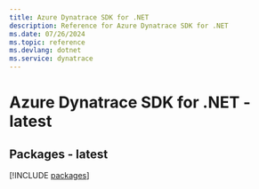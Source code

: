 ```yaml
---
title: Azure Dynatrace SDK for .NET
description: Reference for Azure Dynatrace SDK for .NET
ms.date: 07/26/2024
ms.topic: reference
ms.devlang: dotnet
ms.service: dynatrace
---
```

# Azure Dynatrace SDK for .NET - latest
## Packages - latest
[!INCLUDE [packages](dynatrace-index.md)]